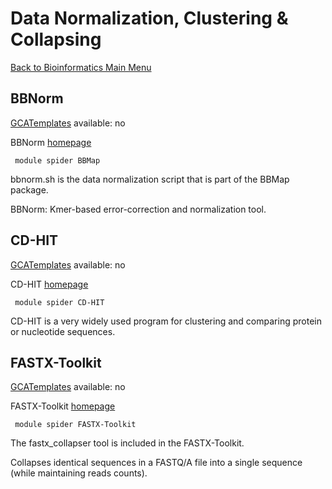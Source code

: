 # Data Normalization, Clustering & Collapsing

[Back to Bioinformatics Main
Menu](/kb3/Software/Bioinformatics/Bioinformatics/)

## BBNorm

[GCATemplates](/kb3/Software/useful-tools/SW@GCATemplates/ "wikilink") available: no

BBNorm [homepage](https://sourceforge.net/projects/bbmap/)

` module spider BBMap`

bbnorm.sh is the data normalization script that is part of the BBMap
package.

BBNorm: Kmer-based error-correction and normalization tool.

## CD-HIT

[GCATemplates](/kb3/Software/useful-tools/SW@GCATemplates/ "wikilink") available: no

CD-HIT [homepage](http://weizhongli-lab.org/cd-hit/)

` module spider CD-HIT`

CD-HIT is a very widely used program for clustering and comparing
protein or nucleotide sequences.

## FASTX-Toolkit

[GCATemplates](/kb3/Software/useful-tools/SW@GCATemplates/ "wikilink") available: no

FASTX-Toolkit [homepage](http://hannonlab.cshl.edu/fastx_toolkit/)

` module spider FASTX-Toolkit`

The fastx\_collapser tool is included in the FASTX-Toolkit.

Collapses identical sequences in a FASTQ/A file into a single sequence
(while maintaining reads counts).
